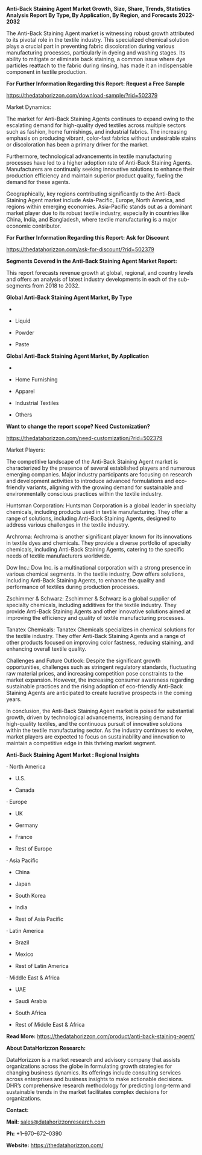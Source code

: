 **Anti-Back Staining Agent Market Growth, Size, Share, Trends,
Statistics Analysis Report By Type, By Application, By Region, and
Forecasts 2022-2032**

The Anti-Back Staining Agent market is witnessing robust growth
attributed to its pivotal role in the textile industry. This specialized
chemical solution plays a crucial part in preventing fabric
discoloration during various manufacturing processes, particularly in
dyeing and washing stages. Its ability to mitigate or eliminate back
staining, a common issue where dye particles reattach to the fabric
during rinsing, has made it an indispensable component in textile
production.

**For Further Information Regarding this Report: Request a Free Sample**

<https://thedatahorizzon.com/download-sample/?rid=502379>

Market Dynamics:

The market for Anti-Back Staining Agents continues to expand owing to
the escalating demand for high-quality dyed textiles across multiple
sectors such as fashion, home furnishings, and industrial fabrics. The
increasing emphasis on producing vibrant, color-fast fabrics without
undesirable stains or discoloration has been a primary driver for the
market.

Furthermore, technological advancements in textile manufacturing
processes have led to a higher adoption rate of Anti-Back Staining
Agents. Manufacturers are continually seeking innovative solutions to
enhance their production efficiency and maintain superior product
quality, fueling the demand for these agents.

Geographically, key regions contributing significantly to the Anti-Back
Staining Agent market include Asia-Pacific, Europe, North America, and
regions within emerging economies. Asia-Pacific stands out as a dominant
market player due to its robust textile industry, especially in
countries like China, India, and Bangladesh, where textile manufacturing
is a major economic contributor.

**For Further Information Regarding this Report: Ask for Discount**

<https://thedatahorizzon.com/ask-for-discount/?rid=502379>

**Segments Covered in the Anti-Back Staining Agent Market Report:**

This report forecasts revenue growth at global, regional, and country
levels and offers an analysis of latest industry developments in each of
the sub-segments from 2018 to 2032.

**Global Anti-Back Staining Agent Market, By Type**

-   

-   Liquid

-   Powder

-   Paste

**Global Anti-Back Staining Agent Market, By Application**

-   

-   Home Furnishing

-   Apparel

-   Industrial Textiles

-   Others

**Want to change the report scope? Need Customization?**

<https://thedatahorizzon.com/need-customization/?rid=502379>

Market Players:

The competitive landscape of the Anti-Back Staining Agent market is
characterized by the presence of several established players and
numerous emerging companies. Major industry participants are focusing on
research and development activities to introduce advanced formulations
and eco-friendly variants, aligning with the growing demand for
sustainable and environmentally conscious practices within the textile
industry.

Huntsman Corporation: Huntsman Corporation is a global leader in
specialty chemicals, including products used in textile manufacturing.
They offer a range of solutions, including Anti-Back Staining Agents,
designed to address various challenges in the textile industry.

Archroma: Archroma is another significant player known for its
innovations in textile dyes and chemicals. They provide a diverse
portfolio of specialty chemicals, including Anti-Back Staining Agents,
catering to the specific needs of textile manufacturers worldwide.

Dow Inc.: Dow Inc. is a multinational corporation with a strong presence
in various chemical segments. In the textile industry, Dow offers
solutions, including Anti-Back Staining Agents, to enhance the quality
and performance of textiles during production processes.

Zschimmer & Schwarz: Zschimmer & Schwarz is a global supplier of
specialty chemicals, including additives for the textile industry. They
provide Anti-Back Staining Agents and other innovative solutions aimed
at improving the efficiency and quality of textile manufacturing
processes.

Tanatex Chemicals: Tanatex Chemicals specializes in chemical solutions
for the textile industry. They offer Anti-Back Staining Agents and a
range of other products focused on improving color fastness, reducing
staining, and enhancing overall textile quality.

Challenges and Future Outlook: Despite the significant growth
opportunities, challenges such as stringent regulatory standards,
fluctuating raw material prices, and increasing competition pose
constraints to the market expansion. However, the increasing consumer
awareness regarding sustainable practices and the rising adoption of
eco-friendly Anti-Back Staining Agents are anticipated to create
lucrative prospects in the coming years.

In conclusion, the Anti-Back Staining Agent market is poised for
substantial growth, driven by technological advancements, increasing
demand for high-quality textiles, and the continuous pursuit of
innovative solutions within the textile manufacturing sector. As the
industry continues to evolve, market players are expected to focus on
sustainability and innovation to maintain a competitive edge in this
thriving market segment.

**Anti-Back Staining Agent Market : Regional Insights**

· North America

-   U.S.

-   Canada

· Europe

-   UK

-   Germany

-   France

-   Rest of Europe

· Asia Pacific

-   China

-   Japan

-   South Korea

-   India

-   Rest of Asia Pacific

· Latin America

-   Brazil

-   Mexico

-   Rest of Latin America

· Middle East & Africa

-   UAE

-   Saudi Arabia

-   South Africa

-   Rest of Middle East & Africa

**Read More:**
<https://thedatahorizzon.com/product/anti-back-staining-agent/>

**About DataHorizzon Research:**

DataHorizzon is a market research and advisory company that assists
organizations across the globe in formulating growth strategies for
changing business dynamics. Its offerings include consulting services
across enterprises and business insights to make actionable decisions.
DHR’s comprehensive research methodology for predicting long-term and
sustainable trends in the market facilitates complex decisions for
organizations.

**Contact:**

**Mail:** <sales@datahorizzonresearch.com>

**Ph:** +1–970–672–0390

**Website:** <https://thedatahorizzon.com/>

